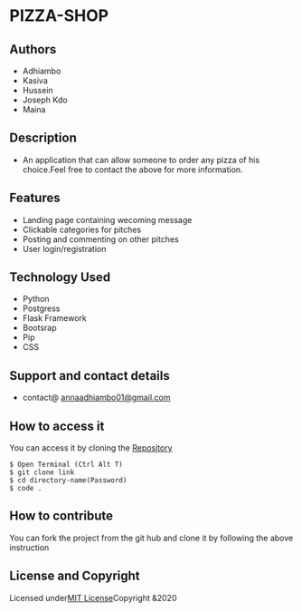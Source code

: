 # PIZZA-SHOP

## Authors
* Adhiambo
* Kasiva
* Hussein
* Joseph Kdo
* Maina

## Description
* An application that can allow someone to order any pizza of his choice.Feel free to contact the above for more information.


## Features
* Landing page containing wecoming message
* Clickable categories for pitches
* Posting and commenting on other pitches
* User login/registration 

## Technology Used
* Python
* Postgress
* Flask Framework
* Bootsrap
* Pip
* CSS

## Support and contact details
* contact@ annaadhiambo01@gmail.com

## How to access it 
You can access it by cloning the [Repository](https://github.com/annaadhiambo/Pizza-Shop.git)
```
$ Open Terminal (Ctrl Alt T)
$ git clone link 
$ cd directory-name(Password)
$ code .
```


## How to contribute
You can fork the project from the git hub and clone it by following the above instruction


## License and Copyright
Licensed under[MIT License](LICENSE)Copyright &2020


